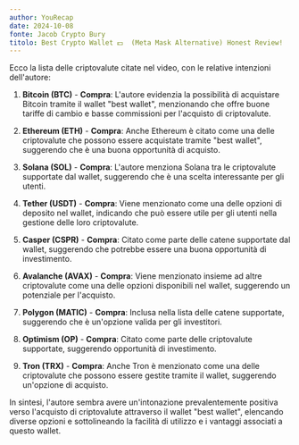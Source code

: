 ```yaml
---
author: YouRecap
date: 2024-10-08
fonte: Jacob Crypto Bury
titolo: Best Crypto Wallet 💵  (Meta Mask Alternative) Honest Review!
---
```


Ecco la lista delle criptovalute citate nel video, con le relative intenzioni dell'autore:

1. **Bitcoin (BTC)** - **Compra**: L'autore evidenzia la possibilità di acquistare Bitcoin tramite il wallet "best wallet", menzionando che offre buone tariffe di cambio e basse commissioni per l'acquisto di criptovalute.

2. **Ethereum (ETH)** - **Compra**: Anche Ethereum è citato come una delle criptovalute che possono essere acquistate tramite "best wallet", suggerendo che è una buona opportunità di acquisto.

3. **Solana (SOL)** - **Compra**: L'autore menziona Solana tra le criptovalute supportate dal wallet, suggerendo che è una scelta interessante per gli utenti.

4. **Tether (USDT)** - **Compra**: Viene menzionato come una delle opzioni di deposito nel wallet, indicando che può essere utile per gli utenti nella gestione delle loro criptovalute.

5. **Casper (CSPR)** - **Compra**: Citato come parte delle catene supportate dal wallet, suggerendo che potrebbe essere una buona opportunità di investimento.

6. **Avalanche (AVAX)** - **Compra**: Viene menzionato insieme ad altre criptovalute come una delle opzioni disponibili nel wallet, suggerendo un potenziale per l'acquisto.

7. **Polygon (MATIC)** - **Compra**: Inclusa nella lista delle catene supportate, suggerendo che è un'opzione valida per gli investitori.

8. **Optimism (OP)** - **Compra**: Citato come parte delle criptovalute supportate, suggerendo opportunità di investimento.

9. **Tron (TRX)** - **Compra**: Anche Tron è menzionato come una delle criptovalute che possono essere gestite tramite il wallet, suggerendo un'opzione di acquisto.

In sintesi, l'autore sembra avere un'intonazione prevalentemente positiva verso l'acquisto di criptovalute attraverso il wallet "best wallet", elencando diverse opzioni e sottolineando la facilità di utilizzo e i vantaggi associati a questo wallet.
